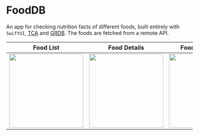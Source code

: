 # FoodDB
An app for checking nutrition facts of different foods, built entirely with `SwiftUI`, [TCA](https://github.com/pointfreeco/swift-composable-architecture) and [GRDB](https://github.com/groue/GRDB.swift). 
The foods are fetched from a remote API.

| Food List | Food Details | Food Comparison | Spotlight Indexing |
| ------------- | ------------- | ------------- | ------------- |
| <img src="https://github.com/vykut/FoodDB/assets/29523833/5abfd366-33bc-40d4-b94d-126478f06f34" width="200"> | <img src="https://github.com/vykut/FoodDB/assets/29523833/4962c848-0f8d-4087-b642-a46cafa1463b" width="200"> | <img src="https://github.com/vykut/FoodDB/assets/29523833/ea46c02c-ef11-439d-ba75-bc403197d0c3" width="200"> | <img src="https://github.com/vykut/FoodDB/assets/29523833/88c9dfb7-df11-4d75-802c-3831af5aeef3" width="200">
